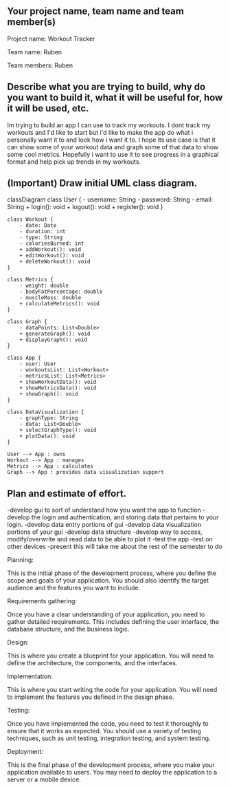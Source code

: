 ## Your project name, team name and team member(s) 

Project name: Workout Tracker 

Team name: Ruben

Team members: Ruben

## Describe what you are trying to build, why do you want to build it, what it will be useful for, how it will be used, etc. 

Im trying to build an app I can use to track my workouts. I dont track my workouts and I'd like to start but i'd like to make the app do what i personally want it to and look how i want it to. I hope its use case is that it can show some of your workout data and graph some of that data to show some cool metrics. Hopefully i want to use it to see progress in a graphical format and help pick up trends in my workouts.

## (Important) Draw initial UML class diagram.
classDiagram
    class User {
        - username: String
        - password: String
        - email: String
        + login(): void
        + logout(): void
        + register(): void
    }

    class Workout {
        - date: Date
        - duration: int
        - type: String
        - caloriesBurned: int
        + addWorkout(): void
        + editWorkout(): void
        + deleteWorkout(): void
    }

    class Metrics {
        - weight: double
        - bodyFatPercentage: double
        - muscleMass: double
        + calculateMetrics(): void
    }

    class Graph {
        - dataPoints: List<Double>
        + generateGraph(): void
        + displayGraph(): void
    }

    class App {
        - user: User
        - workoutsList: List<Workout>
        - metricsList: List<Metrics>
        + showWorkoutData(): void
        + showMetricsData(): void
        + showGraph(): void
    }

    class DataVisualization {
        - graphType: String
        - data: List<Double>
        + selectGraphType(): void
        + plotData(): void
    }

    User --> App : owns
    Workout --> App : manages
    Metrics --> App : calculates
    Graph --> App : provides data visualization support

## Plan and estimate of effort.



-develop gui to sort of understand how you want the app to function
-develop the login and authentication, and storing data that pertains to your login.
-develop data entry portions of gui
-develop data visualization portions of your gui 
-develop data structure
-develop way to access, modify/overwrite and read data to be able to plot it
-test the app
-test on other devices
-present
this will take me about the rest of the semester to do 




Planning:

This is the initial phase of the development process, where you define the scope and goals of your application. You should also identify the target audience and the features you want to include.

Requirements gathering:

Once you have a clear understanding of your application, you need to gather detailed requirements. This includes defining the user interface, the database structure, and the business logic.

Design:

This is where you create a blueprint for your application. You will need to define the architecture, the components, and the interfaces.

Implementation:

This is where you start writing the code for your application. You will need to implement the features you defined in the design phase.

Testing:

Once you have implemented the code, you need to test it thoroughly to ensure that it works as expected. You should use a variety of testing techniques, such as unit testing, integration testing, and system testing.

Deployment:

This is the final phase of the development process, where you make your application available to users. You may need to deploy the application to a server or a mobile device.